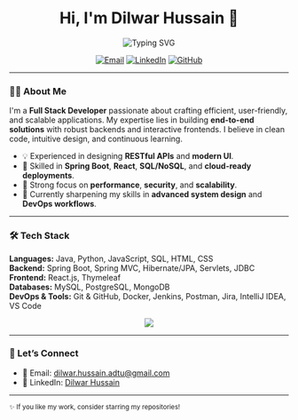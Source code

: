 <!-- Profile README for GitHub: Dilwar Hussain -->

<h1 align="center">Hi, I'm Dilwar Hussain 👋</h1>

<p align="center">
  <img src="https://readme-typing-svg.demolab.com?font=Fira+Code&weight=600&size=24&pause=1000&color=36BCF7&center=true&vCenter=true&width=600&lines=Full+Stack+Developer;Java+%7C+Spring+Boot+%7C+React;Clean+Code+%26+Scalable+Systems;Always+Learning+%26+Building" alt="Typing SVG" />
</p>

<p align="center">
  <a href="mailto:dilwar.hussain.adtu@gmail.com"><img src="https://img.shields.io/badge/Email-dilwar.hussain.adtu%40gmail.com-red?logo=gmail&style=for-the-badge" alt="Email"></a>
  <a href="https://www.linkedin.com/in/dilwar-hussain-386368199/"><img src="https://img.shields.io/badge/LinkedIn-Dilwar%20Hussain-blue?logo=linkedin&style=for-the-badge" alt="LinkedIn"></a>
  <a href="https://github.com/your-github-username"><img src="https://img.shields.io/badge/GitHub-@dilwarhussain21-black?logo=github&style=for-the-badge" alt="GitHub"></a>
</p>

---

### 👨‍💻 About Me
I'm a **Full Stack Developer** passionate about crafting efficient, user-friendly, and scalable applications. My expertise lies in building **end-to-end solutions** with robust backends and interactive frontends. I believe in clean code, intuitive design, and continuous learning.  

- 💡 Experienced in designing **RESTful APIs** and **modern UI**.
- 🔧 Skilled in **Spring Boot**, **React**, **SQL/NoSQL**, and **cloud-ready deployments**.
- 🚀 Strong focus on **performance**, **security**, and **scalability**.
- 🌱 Currently sharpening my skills in **advanced system design** and **DevOps workflows**.

---

### 🛠️ Tech Stack
**Languages:** Java, Python, JavaScript, SQL, HTML, CSS  
**Backend:** Spring Boot, Spring MVC, Hibernate/JPA, Servlets, JDBC  
**Frontend:** React.js, Thymeleaf  
**Databases:** MySQL, PostgreSQL, MongoDB  
**DevOps & Tools:** Git & GitHub, Docker, Jenkins, Postman, Jira, IntelliJ IDEA, VS Code  

<p align="center">
  <img src="https://skillicons.dev/icons?i=java,python,javascript,react,spring,mysql,postgres,mongodb,docker,git,jenkins,postman,vscode" />
</p>

---

### 🤝 Let’s Connect
- 📧 Email: <a href="mailto:dilwar.hussain.adtu@gmail.com">dilwar.hussain.adtu@gmail.com</a>  
- 💼 LinkedIn: <a href="https://www.linkedin.com/in/dilwar-hussain-386368199/">Dilwar Hussain</a>

---

<sub>✨ If you like my work, consider starring my repositories!</sub>
